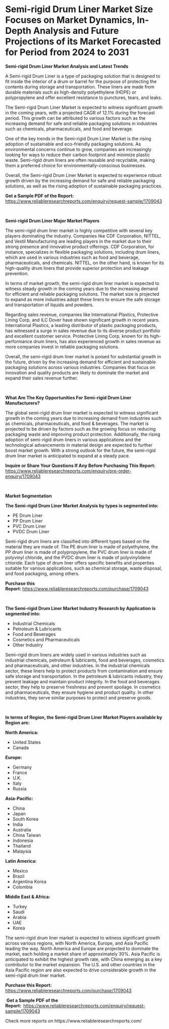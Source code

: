 <p><h1>Semi-rigid Drum Liner Market Size Focuses on Market Dynamics, In-Depth Analysis and Future Projections of its Market Forecasted for Period from 2024 to 2031</h1></p><p><strong>Semi-rigid Drum Liner Market Analysis and Latest Trends</strong></p>
<p><p>A Semi-rigid Drum Liner is a type of packaging solution that is designed to fit inside the interior of a drum or barrel for the purpose of protecting the contents during storage and transportation. These liners are made from durable materials such as high-density polyethylene (HDPE) or polypropylene and offer excellent resistance to punctures, tears, and leaks.</p><p>The Semi-rigid Drum Liner Market is expected to witness significant growth in the coming years, with a projected CAGR of 12.1% during the forecast period. This growth can be attributed to various factors such as the increasing demand for safe and reliable packaging solutions in industries such as chemicals, pharmaceuticals, and food and beverage.</p><p>One of the key trends in the Semi-rigid Drum Liner Market is the rising adoption of sustainable and eco-friendly packaging solutions. As environmental concerns continue to grow, companies are increasingly looking for ways to reduce their carbon footprint and minimize plastic waste. Semi-rigid drum liners are often reusable and recyclable, making them a preferred choice for environmentally-conscious businesses.</p><p>Overall, the Semi-rigid Drum Liner Market is expected to experience robust growth driven by the increasing demand for safe and reliable packaging solutions, as well as the rising adoption of sustainable packaging practices.</p></p>
<p><strong>Get a Sample PDF of the Report:&nbsp;</strong> <a href="https://www.reliableresearchreports.com/enquiry/request-sample/1709043">https://www.reliableresearchreports.com/enquiry/request-sample/1709043</a></p>
<p>&nbsp;</p>
<p><strong>Semi-rigid Drum Liner Major Market Players</strong></p>
<p><p>The semi-rigid drum liner market is highly competitive with several key players dominating the industry. Companies like CDF Corporation, NITTEL, and Vestil Manufacturing are leading players in the market due to their strong presence and innovative product offerings. CDF Corporation, for instance, specializes in flexible packaging solutions, including drum liners, which are used in various industries such as food and beverage, pharmaceuticals, and chemicals. NITTEL, on the other hand, is known for its high-quality drum liners that provide superior protection and leakage prevention.</p><p>In terms of market growth, the semi-rigid drum liner market is expected to witness steady growth in the coming years due to the increasing demand for efficient and reliable packaging solutions. The market size is projected to expand as more industries adopt these liners to ensure the safe storage and transportation of liquids and powders.</p><p>Regarding sales revenue, companies like International Plastics, Protective Lining Corp, and ILC Dover have shown significant growth in recent years. International Plastics, a leading distributor of plastic packaging products, has witnessed a surge in sales revenue due to its diverse product portfolio and excellent customer service. Protective Lining Corp, known for its high-performance drum liners, has also experienced growth in sales revenue as more companies invest in reliable packaging solutions.</p><p>Overall, the semi-rigid drum liner market is poised for substantial growth in the future, driven by the increasing demand for efficient and sustainable packaging solutions across various industries. Companies that focus on innovation and quality products are likely to dominate the market and expand their sales revenue further.</p></p>
<p>&nbsp;</p>
<p><strong>What Are The Key Opportunities For Semi-rigid Drum Liner Manufacturers?</strong></p>
<p><p>The global semi-rigid drum liner market is expected to witness significant growth in the coming years due to increasing demand from industries such as chemicals, pharmaceuticals, and food & beverages. The market is projected to be driven by factors such as the growing focus on reducing packaging waste and improving product protection. Additionally, the rising adoption of semi-rigid drum liners in various applications and the technological advancements in material design are expected to further boost market growth. With a strong outlook for the future, the semi-rigid drum liner market is anticipated to expand at a steady pace.</p></p>
<p><strong>Inquire or Share Your Questions If Any Before Purchasing This Report:</strong> <a href="https://www.reliableresearchreports.com/enquiry/pre-order-enquiry/1709043">https://www.reliableresearchreports.com/enquiry/pre-order-enquiry/1709043</a></p>
<p>&nbsp;</p>
<p><strong>Market Segmentation</strong></p>
<p><strong>The Semi-rigid Drum Liner Market Analysis by types is segmented into:</strong></p>
<p><ul><li>PE Drum Liner</li><li>PP Drum Liner</li><li>PVC Drum Liner</li><li>PVDC Drum Liner</li></ul></p>
<p><p>Semi-rigid drum liners are classified into different types based on the material they are made of. The PE drum liner is made of polyethylene, the PP drum liner is made of polypropylene, the PVC drum liner is made of polyvinyl chloride, and the PVDC drum liner is made of polyvinylidene chloride. Each type of drum liner offers specific benefits and properties suitable for various applications, such as chemical storage, waste disposal, and food packaging, among others.</p></p>
<p><strong>Purchase this Report:&nbsp;</strong><a href="https://www.reliableresearchreports.com/purchase/1709043">https://www.reliableresearchreports.com/purchase/1709043</a></p>
<p>&nbsp;</p>
<p><strong>The Semi-rigid Drum Liner Market Industry Research by Application is segmented into:</strong></p>
<p><ul><li>Industrial Chemicals</li><li>Petroleum & Lubricants</li><li>Food and Beverages</li><li>Cosmetics and Pharmaceuticals</li><li>Other Industry</li></ul></p>
<p><p>Semi-rigid drum liners are widely used in various industries such as industrial chemicals, petroleum & lubricants, food and beverages, cosmetics and pharmaceuticals, and other industries. In the industrial chemicals sector, these liners help to protect products from contamination and ensure safe storage and transportation. In the petroleum & lubricants industry, they prevent leakage and maintain product integrity. In the food and beverages sector, they help to preserve freshness and prevent spoilage. In cosmetics and pharmaceuticals, they ensure hygiene and product quality. In other industries, they serve similar purposes to protect and preserve goods.</p></p>
<p>&nbsp;</p>
<p><strong>In terms of Region, the Semi-rigid Drum Liner Market Players available by Region are:</strong></p>
<p>
    <p> <strong> North America: </strong>
        <ul>
            <li>United States</li>
            <li>Canada</li>
        </ul>
        </p> 
    <p> <strong> Europe: </strong>
        <ul>
            <li>Germany</li>
            <li>France</li>
            <li>U.K.</li>
            <li>Italy</li>
            <li>Russia</li>
        </ul>
        </p> 
    <p> <strong> Asia-Pacific: </strong>
        <ul>
            <li>China</li>
            <li>Japan</li>
            <li>South Korea</li>
            <li>India</li>
            <li>Australia</li>
            <li>China Taiwan</li>
            <li>Indonesia</li>
            <li>Thailand</li>
            <li>Malaysia</li>
        </ul>
        </p> 
    <p> <strong> Latin America: </strong>
        <ul>
            <li>Mexico</li>
            <li>Brazil</li>
            <li>Argentina Korea</li>
            <li>Colombia</li>
        </ul>
        </p> 
    <p> <strong> Middle East & Africa: </strong>
        <ul>
            <li>Turkey</li>
            <li>Saudi</li>
            <li>Arabia</li>
            <li>UAE</li>
            <li>Korea</li>
        </ul>
    </p>
    </p>
<p><p>The semi-rigid drum liner market is expected to witness significant growth across various regions, with North America, Europe, and Asia Pacific leading the way. North America and Europe are projected to dominate the market, each holding a market share of approximately 30%. Asia Pacific is anticipated to exhibit the highest growth rate, with China emerging as a key contributor to the market expansion. The U.S. and other countries in the Asia Pacific region are also expected to drive considerable growth in the semi-rigid drum liner market.</p></p>
<p><strong>Purchase this Report: </strong><a href="https://www.reliableresearchreports.com/purchase/1709043">https://www.reliableresearchreports.com/purchase/1709043</a></p>
<p>&nbsp;<strong>Get a Sample PDF of the Report:&nbsp;&nbsp;</strong><a href="https://www.reliableresearchreports.com/enquiry/request-sample/1709043">https://www.reliableresearchreports.com/enquiry/request-sample/1709043</a></p>
<p><strong></strong></p>
<p>Check more reports on https://www.reliableresearchreports.com/</p>